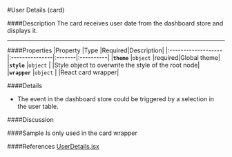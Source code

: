 #User Details (card)

####Description
The card receives user date from the dashboard store and displays it.

---
####Properties
|Property            |Type            |Required|Description|
|:-------------------|:---------------|:-------|:----------|
|**`theme`**         |`object`        |required|Global theme|
|**`style`**         |`object`        |        |Style object to overwrite the style of the root node|
|**`wrapper`**       |`object`        |        |React card wrapper|

####Details
* The event in the dashboard store could be triggered by a selection in the user table.

####Discussion


####Sample
    Is only used in the card wrapper

####References
[UserDetails.jsx](https://github.ibm.com/IoT/iotf-react/blob/master/components/Dashboard/cards/UserDetails.jsx)

